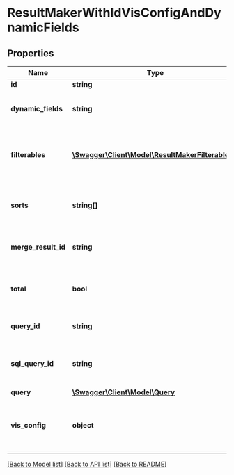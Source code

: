# ResultMakerWithIdVisConfigAndDynamicFields

## Properties
Name | Type | Description | Notes
------------ | ------------- | ------------- | -------------
**id** | **string** | Unique Id. | [optional] 
**dynamic_fields** | **string** | JSON string of dynamic field information. | [optional] 
**filterables** | [**\Swagger\Client\Model\ResultMakerFilterables[]**](ResultMakerFilterables.md) | array of items that can be filtered and information about them. | [optional] 
**sorts** | **string[]** | Sorts of the constituent Look, Query, or Merge Query | [optional] 
**merge_result_id** | **string** | ID of merge result if this is a merge_result. | [optional] 
**total** | **bool** | Total of the constituent Look, Query, or Merge Query | [optional] 
**query_id** | **string** | ID of query if this is a query. | [optional] 
**sql_query_id** | **string** | ID of SQL Query if this is a SQL Runner Query | [optional] 
**query** | [**\Swagger\Client\Model\Query**](Query.md) | Query | [optional] 
**vis_config** | **object** | Vis config of the constituent Query, or Merge Query. | [optional] 

[[Back to Model list]](../README.md#documentation-for-models) [[Back to API list]](../README.md#documentation-for-api-endpoints) [[Back to README]](../README.md)


